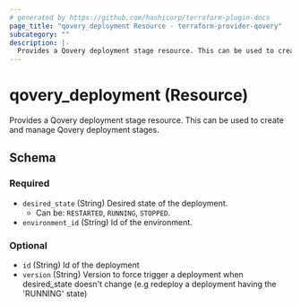 ```yaml
---
# generated by https://github.com/hashicorp/terraform-plugin-docs
page_title: "qovery_deployment Resource - terraform-provider-qovery"
subcategory: ""
description: |-
  Provides a Qovery deployment stage resource. This can be used to create and manage Qovery deployment stages.
---
```


# qovery_deployment (Resource)

Provides a Qovery deployment stage resource. This can be used to create and manage Qovery deployment stages.



<!-- schema generated by tfplugindocs -->
## Schema

### Required

- `desired_state` (String) Desired state of the deployment.
	- Can be: `RESTARTED`, `RUNNING`, `STOPPED`.
- `environment_id` (String) Id of the environment.

### Optional

- `id` (String) Id of the deployment
- `version` (String) Version to force trigger a deployment when desired_state doesn't change (e.g redeploy a deployment having the 'RUNNING' state)


